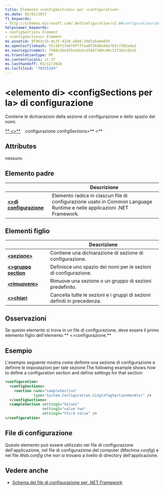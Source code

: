 ```yaml
---
title: Elemento <configSections> per <configuration>
ms.date: 05/01/2017
f1_keywords:
- http://schemas.microsoft.com/.NetConfiguration/v2.0#configuration/configSections
helpviewer_keywords:
- configSections Element
- <configSections> Element
ms.assetid: 9f963c1b-dc3f-4220-a8b6-2dd7a5a8e039
ms.openlocfilehash: 55116f1fe6fdffffea8f26d8a4de783c7305ada3
ms.sourcegitcommit: 7588136e355e10cbc2582f389c90c127363c02a5
ms.translationtype: MT
ms.contentlocale: it-IT
ms.lasthandoff: 03/12/2020
ms.locfileid: "79155349"
---
```

# <a name="configsections-element-for-configuration"></a>\<elemento di> \<configSections per la> di configurazione

Contiene le dichiarazioni della sezione di configurazione e dello spazio dei nomi.

[** \<>**](configuration-element.md) &nbsp; &nbsp;configurazione configSections>** \<**

## <a name="attributes"></a>Attributes

nessuno

## <a name="parent-element"></a>Elemento padre

|     | Descrizione |
| --- | ----------- |
| [**\<>di configurazione**](configuration-element.md) | Elemento radice in ciascun file di configurazione usato in Common Language Runtime e nelle applicazioni .NET Framework. |

## <a name="child-elements"></a>Elementi figlio

|     | Descrizione |
| --- | ----------- |
| [**\<sezione>**](section-element.md) | Contiene una dichiarazione di sezione di configurazione. |
| [**\<>gruppo section**](sectiongroup-element-for-configsections.md) | Definisce uno spazio dei nomi per le sezioni di configurazione. |
| [**\<rimuovere>**](remove-element-for-configsections.md) | Rimuove una sezione o un gruppo di sezioni predefinito. |
| [**\<>chiari**](clear-element-for-configsections.md) | Cancella tutte le sezioni e i gruppi di sezioni definiti in precedenza. |

## <a name="remarks"></a>Osservazioni

Se questo elemento si trova in un file di configurazione, deve essere il primo elemento figlio dell'elemento ** \<>configurazione.**

## <a name="example"></a>Esempio

L'esempio seguente mostra come definire una sezione di configurazione e definire le impostazioni per tale sezione:The following example shows how to define a configuration section and define settings for that section:

```xml
<configuration>
  <configSections>
    <section name="sampleSection"
             type="System.Configuration.SingleTagSectionHandler" />
  </configSections>
  <sampleSection setting1="Value1"
                 setting2="value two"
                 setting3="third value" />
</configuration>
```

## <a name="configuration-file"></a>File di configurazione

Questo elemento può essere utilizzato nei file di configurazione dell'applicazione, nel file di configurazione del computer (*Machine.config*) e nei file *Web.config* che non si trovano a livello di directory dell'applicazione.

## <a name="see-also"></a>Vedere anche

- [Schema del file di configurazione per .NET Framework](index.md)
